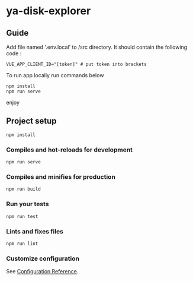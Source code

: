 # ya-disk-explorer

## Guide
Add file named '.env.local' to /src directory. It should contain the following code :
```
VUE_APP_CLIENT_ID="[token]" # put token into brackets
```
To run app locally run commands below
``` 
npm install
npm run serve
```
enjoy

## Project setup
```
npm install
```

### Compiles and hot-reloads for development
```
npm run serve
```

### Compiles and minifies for production
```
npm run build
```

### Run your tests
```
npm run test
```

### Lints and fixes files
```
npm run lint
```

### Customize configuration
See [Configuration Reference](https://cli.vuejs.org/config/).
